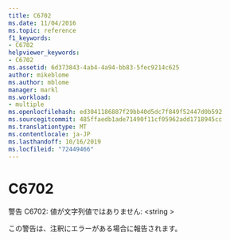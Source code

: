 ```yaml
---
title: C6702
ms.date: 11/04/2016
ms.topic: reference
f1_keywords:
- C6702
helpviewer_keywords:
- C6702
ms.assetid: 6d373843-4ab4-4a94-bb83-5fec9214c625
author: mikeblome
ms.author: mblome
manager: markl
ms.workload:
- multiple
ms.openlocfilehash: ed3041186887f29bb40d5dc7f849f52447d0b592
ms.sourcegitcommit: 485ffaedb1ade71490f11cf05962add1718945cc
ms.translationtype: MT
ms.contentlocale: ja-JP
ms.lasthandoff: 10/16/2019
ms.locfileid: "72449466"
---
```

# <a name="c6702"></a>C6702
警告 C6702: 値が文字列値ではありません: \<string >

 この警告は、注釈にエラーがある場合に報告されます。
